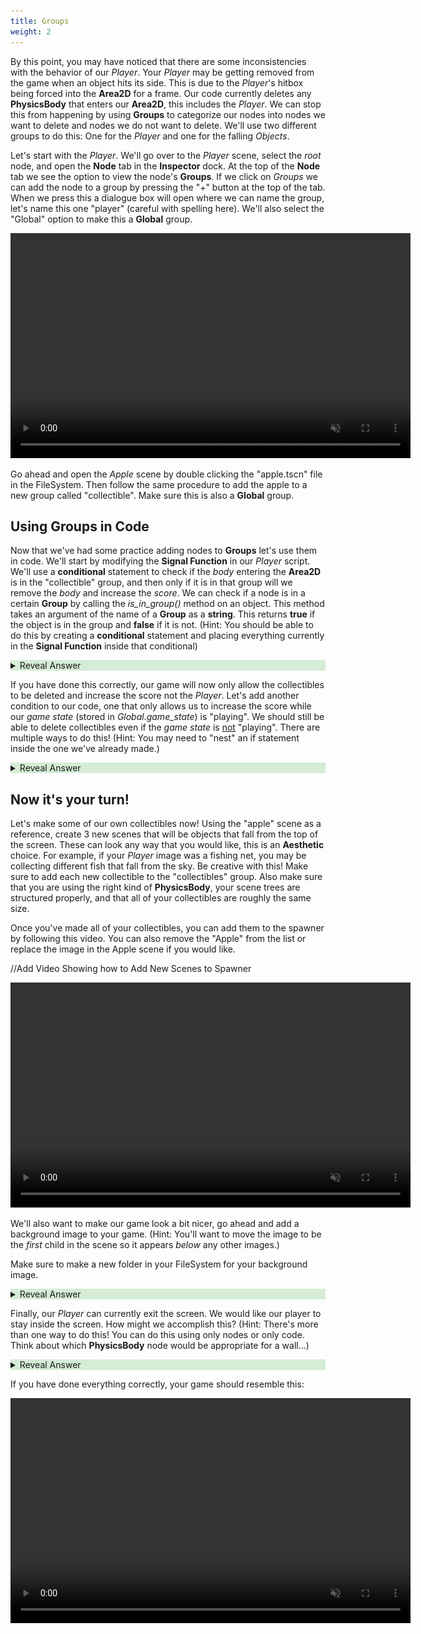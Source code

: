 ```yaml
---
title: Groups
weight: 2
---
```


By this point, you may have noticed that there are some inconsistencies with the behavior of our *Player*. Your *Player* may be getting removed from the game when an object hits its side. This is due to the *Player*'s hitbox being forced into the **Area2D** for a frame. Our code currently deletes any **PhysicsBody** that enters our **Area2D**, this includes the *Player*. We can stop this from happening by using **Groups** to categorize our nodes into nodes we want to delete and nodes we do not want to delete. We'll use two different groups to do this: One for the *Player* and one for the falling *Objects*.

Let's start with the *Player*. We'll go over to the *Player* scene, select the *root* node, and open the **Node** tab in the **Inspector** dock. At the top of the **Node** tab we see the option to view the node's **Groups**. If we click on *Groups* we can add the node to a group by pressing the "+" button at the top of the tab. When we press this a dialogue box will open where we can name the group, let's name this one "player" (careful with spelling here). We'll also select the "Global" option to make this a **Global** group.



<p align="center">
<video width="640" height="360" autoplay muted loop controls>
    <source src="../../../../media/BasketCatchImages/MakeGlobal/CreateGroup.mp4" type="video/mp4">
</video>
</p>

Go ahead and open the *Apple* scene by double clicking the "apple.tscn" file in the FileSystem. Then follow the same procedure to add the apple to a new group called "collectible". Make sure this is also a **Global** group.


## Using Groups in Code

Now that we've had some practice adding nodes to **Groups** let's use them in code. We'll start by modifying the **Signal Function** in our *Player* script. We'll use a **conditional** statement to check if the *body* entering the **Area2D** is in the "collectible" group, and then only if it is in that group will we remove the *body* and increase the *score*. We can check if a node is in a certain **Group** by calling the *is_in_group()* method on an object. This method takes an argument of the name of a **Group** as a **string**. This returns **true** if the object is in the group and **false** if it is not. (Hint: You should be able to do this by creating a **conditional** statement and placing everything currently in the **Signal Function** inside that conditional)


<details style="background-color:rgba(92, 184, 92, 0.25);">
<summary style = "cursor:pointer">Reveal Answer</summary>

- Remember, this code is found in the *Player* script

```
func _on_area_2d_body_entered(body: Node2D) -> void:
	
	if body.is_in_group("collectible"):
		body.queue_free()
		Global.score += 1
		print(Global.score)
	
	pass # Replace with function body.
```

</details>

If you have done this correctly, our game will now only allow the collectibles to be deleted and increase the score not the *Player*. Let's add another condition to our code, one that only allows us to increase the score while our *game state* (stored in *Global.game_state*) is "playing". We should still be able to delete collectibles even if the *game state* is <ins>not</ins> "playing". There are multiple ways to do this! (Hint: You may need to "nest" an if statement inside the one we've already made.)


<details style="background-color:rgba(92, 184, 92, 0.25);">
<summary style = "cursor:pointer">Reveal Answer</summary>

- Remember, this code is found in the *Player* script

```
func _on_area_2d_body_entered(body: Node2D) -> void:
	
	if body.is_in_group("collectible"):
		body.queue_free()
        if Global.game_state == "playing"
		    Global.score += 1
		    print(Global.score)
	
	pass # Replace with function body.
```

</details>



## Now it's your turn!

Let's make some of our own collectibles now! Using the "apple" scene as a reference, create 3 new scenes that will be objects that fall from the top of the screen. These can look any way that you would like, this is an **Aesthetic** choice. For example, if your *Player* image was a fishing net, you may be collecting different fish that fall from the sky. Be creative with this! Make sure to add each new collectible to the "collectibles" group. Also make sure that you are using the right kind of **PhysicsBody**, your scene trees are structured properly, and that all of your collectibles are roughly the same size.

Once you've made all of your collectibles, you can add them to the spawner by following this video. You can also remove the "Apple" from the list or replace the image in the Apple scene if you would like.

//Add Video Showing how to Add New Scenes to Spawner


<p align="center">
<video width="640" height="360" autoplay muted loop controls>
    <source src="../../../../media/BasketCatchImages/MakeGlobal/AddNewCollectibles.mp4" type="video/mp4">
</video>
</p>


We'll also want to make our game look a bit nicer, go ahead and add a background image to your game. (Hint: You'll want to move the image to be the *first* child in the scene so it appears *below* any other images.)

Make sure to make a new folder in your FileSystem for your background image.


<details style="background-color:rgba(92, 184, 92, 0.25);">
<summary style = "cursor:pointer">Reveal Answer</summary>

- Remember: We can use a **Sprite2D** to add an image to our scene. 

- The scene tree should look similar to this:

![Proper Scene Structure](../../../media/BasketCatchImages/MakeGlobal/BackgroundStructure.png)

</details>

Finally, our *Player* can currently exit the screen. We would like our player to stay inside the screen. How might we accomplish this? (Hint: There's more than one way to do this! You can do this using only nodes or only code. Think about which **PhysicsBody** node would be appropriate for a wall...) 


<details style="background-color:rgba(92, 184, 92, 0.25);">
<summary style = "cursor:pointer">Reveal Answer</summary>

- Using Nodes: We can use **StaticBody2D**s to create walls that stop the player from exiting the screen. 

![Using Nodes](../../media/BasketCatchImages/MakeGlobal/Walls.png)

- Using Code: We can modify the *Player* script to only allow the user to move left when the *Player*'s **x** position is *greater than or equal to* 0 and only move to the right when *less than or equal to* the width of the view (1152).

Original Code
```

func _physics_process(delta: float) -> void:
	
	position.y = start_pos
	# Get the input direction and handle the movement/deceleration.
	# As good practice, you should replace UI actions with custom gameplay actions.
	var direction := Input.get_axis("ui_left", "ui_right")
	
	if direction:
		velocity.x = direction * SPEED
	else:
		velocity.x = move_toward(velocity.x, 0, SPEED)

	move_and_slide()

```


Modified Code
```
func _physics_process(delta: float) -> void:
	
	position.y = start_pos
	# Get the input direction and handle the movement/deceleration.
	# As good practice, you should replace UI actions with custom gameplay actions.
	var direction := Input.get_axis("ui_left", "ui_right")
	
	if (direction < 0 and position.x >= 0) or (direction > 0 and position.x <= 1152):
		velocity.x = direction * SPEED
	else:
		velocity.x = move_toward(velocity.x, 0, SPEED)

	move_and_slide()

```



</details>

If you have done everything correctly, your game should resemble this:


<p align="center">
<video width="640" height="360" autoplay muted loop controls>
    <source src="../../../../media/BasketCatchImages/MakeGlobal/GlobalEnd.mp4" type="video/mp4">
</video>
</p>